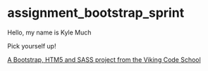 assignment_bootstrap_sprint
===========================
Hello, my name is 
    Kyle Much
    
Pick yourself up!

[A Bootstrap, HTM5 and SASS project from the Viking Code School](http://www.vikingcodeschool.com)
